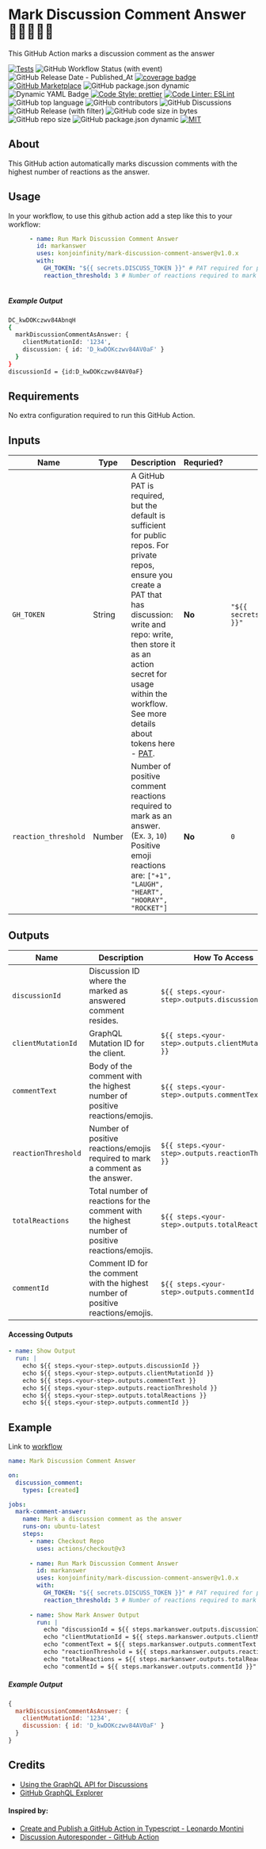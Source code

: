 # Mark Discussion Comment Answer 🙋🏻‍♂️💬✅

This GitHub Action marks a discussion comment as the answer

[![Tests](https://img.shields.io/badge/tests-passing-gree.svg?logo=typescript&colorA=24292e&logoColor=white)](https://github.com/konjoinfinity/mark-discussion-comment-answer/blob/main/src/__tests__/index.test.ts)  ![GitHub Workflow Status (with event)](https://img.shields.io/github/actions/workflow/status/konjoinfinity/mark-discussion-comment-answer/.github%2Fworkflows%2Fnode.js.yml?colorA=24292e&logo=github) ![GitHub Release Date - Published_At](https://img.shields.io/github/release-date/konjoinfinity/mark-discussion-comment-answer?colorA=24292e&logo=github) [![coverage badge](https://img.shields.io/endpoint?url=https://gist.githubusercontent.com/wesleyscholl/fce8ce592425f8cc73ea124451808ce3/raw/450280b16d4e7a800f402f2233b224a2a37c7086/github-action-base-ts__heads_main.json?&colorA=24292e&label=test%20coverage)](https://gist.github.com/wesleyscholl/10f0b77400703c4a65f38434106adf2d)  [![GitHub Marketplace](https://img.shields.io/badge/marketplace-Mark%20Discussion%20Comment%20Answer-blue.svg?colorA=24292e&colorB=7F00FF&style=flat&longCache=true&logo=githubactions&logoColor=white)](https://github.com/marketplace/actions/mark-discussion-comment-answer) ![GitHub package.json dynamic](https://img.shields.io/github/package-json/name/konjoinfinity/mark-discussion-comment-answer?colorA=24292e&colorB=7F00FF&logo=github) ![Dynamic YAML Badge](https://img.shields.io/badge/dynamic/yaml?url=https://raw.githubusercontent.com/konjoinfinity/mark-discussion-comment-answer/main/action.yml&query=%24.description&colorA=24292e&colorB=7F00FF&logo=yaml&label=description) [![Code Style: prettier](https://img.shields.io/badge/code_style-prettier-ff69b4.svg?logo=prettier&colorA=24292e&logoColor=white&colorB=7F00FF)](https://github.com/prettier/prettier) [![Code Linter: ESLint](https://img.shields.io/badge/code_linter-eslint-ff69b4.svg?logo=eslint&colorA=24292e&logoColor=white&colorB=7F00FF)](https://github.com/prettier/prettier) ![GitHub top language](https://img.shields.io/github/languages/top/konjoinfinity/mark-discussion-comment-answer?colorA=24292e&colorB=7F00FF&logo=typescript&logoColor=white) ![GitHub contributors](https://img.shields.io/github/contributors/konjoinfinity/mark-discussion-comment-answer?colorA=24292e&colorB=7F00FF&logo=github&logoColor=white)  ![GitHub Discussions](https://img.shields.io/github/discussions/konjoinfinity/mark-discussion-comment-answer?colorA=24292e&colorB=7F00FF&logo=github&logoColor=white) ![GitHub Release (with filter)](https://img.shields.io/github/v/release/konjoinfinity/mark-discussion-comment-answer?colorA=24292e&colorB=7F00FF&logo=github)  ![GitHub code size in bytes](https://img.shields.io/github/languages/code-size/konjoinfinity/mark-discussion-comment-answer?colorA=24292e&colorB=7F00FF&logo=github) ![GitHub repo size](https://img.shields.io/github/repo-size/konjoinfinity/mark-discussion-comment-answer?colorA=24292e&colorB=7F00FF&logo=github) ![GitHub package.json dynamic](https://img.shields.io/github/package-json/author/konjoinfinity/mark-discussion-comment-answer?colorA=24292e&colorB=7F00FF&logo=github) [![MIT](https://img.shields.io/badge/license-MIT-blue?colorA=24292e&colorB=7F00FF&logo=github)](https://raw.githubusercontent.com/konjoinfinity/mark-discussion-comment-answer/main/LICENSE)




## About

This GitHub action automatically marks discussion comments with the highest number of reactions as the answer.


## Usage

In your workflow, to use this github action add a step like this to your workflow:


```yaml
      - name: Run Mark Discussion Comment Answer
        id: markanswer
        uses: konjoinfinity/mark-discussion-comment-answer@v1.0.x
        with:
          GH_TOKEN: "${{ secrets.DISCUSS_TOKEN }}" # PAT required for private repos
          reaction_threshold: 3 # Number of reactions required to mark a comment as the answer   
          
```     

##### Example Output
```bash
DC_kwDOKczwv84AbnqH
{
  markDiscussionCommentAsAnswer: {
    clientMutationId: '1234',
    discussion: { id: 'D_kwDOKczwv84AV0aF' }
  }
}
discussionId = {id:D_kwDOKczwv84AV0aF}
```

## Requirements

No extra configuration required to run this GitHub Action. 






## Inputs

| Name | Type | Description | Requried? | Default |
| --- | --- | --- | --- | --- |
| `GH_TOKEN` | String | A GitHub PAT is required, but the default is sufficient for public repos. For private repos, ensure you create a PAT that has discussion: write and repo: write, then store it as an action secret for usage within the workflow. See more details about tokens here - [PAT](https://docs.github.com/en/authentication/keeping-your-account-and-data-secure/creating-a-personal-access-token).  | **No** | `"${{ secrets.GITHUB_TOKEN }}"` | 
| `reaction_threshold` | Number  | Number of positive comment reactions required to mark as an answer. (Ex. `3`, `10`) Positive emoji reactions are: `["+1", "LAUGH", "HEART", "HOORAY", "ROCKET"]` | **No** | `0` |




## Outputs

| Name | Description | How To Access |
| --- | --- | --- |
| `discussionId` | Discussion ID where the marked as answered comment resides. | `${{ steps.<your-step>.outputs.discussionId }}` |
| `clientMutationId` | GraphQL Mutation ID for the client. | `${{ steps.<your-step>.outputs.clientMutationId }}` |
| `commentText` | Body of the comment with the highest number of positive reactions/emojis. | `${{ steps.<your-step>.outputs.commentText }}` |
| `reactionThreshold` | Number of positive reactions/emojis required to mark a comment as the answer. | `${{ steps.<your-step>.outputs.reactionThreshold }}` |
| `totalReactions` | Total number of reactions for the comment with the highest number of positive reactions/emojis. | `${{ steps.<your-step>.outputs.totalReactions }}` |
| `commentId` | Comment ID for the comment with the highest number of positive reactions/emojis. | `${{ steps.<your-step>.outputs.commentId }}` |





#### Accessing Outputs 
```yml
- name: Show Output
  run: |
    echo ${{ steps.<your-step>.outputs.discussionId }}
    echo ${{ steps.<your-step>.outputs.clientMutationId }}
    echo ${{ steps.<your-step>.outputs.commentText }}
    echo ${{ steps.<your-step>.outputs.reactionThreshold }}
    echo ${{ steps.<your-step>.outputs.totalReactions }}
    echo ${{ steps.<your-step>.outputs.commentId }}
```




## Example

Link to [workflow](https://raw.githubusercontent.com/wesleyscholl/auto/main/.github/workflows/new.yaml)

```yaml
name: Mark Discussion Comment Answer

on:
  discussion_comment:
    types: [created]

jobs:
  mark-comment-answer:
    name: Mark a discussion comment as the answer
    runs-on: ubuntu-latest
    steps:
      - name: Checkout Repo
        uses: actions/checkout@v3
        
      - name: Run Mark Discussion Comment Answer
        id: markanswer
        uses: konjoinfinity/mark-discussion-comment-answer@v1.0.x
        with:
          GH_TOKEN: "${{ secrets.DISCUSS_TOKEN }}" # PAT required for private repos
          reaction_threshold: 3 # Number of reactions required to mark a comment as the answer
          
      - name: Show Mark Answer Output
        run: |
          echo "discussionId = ${{ steps.markanswer.outputs.discussionId }}"
          echo "clientMutationId = ${{ steps.markanswer.outputs.clientMutationId }}"
          echo "commentText = ${{ steps.markanswer.outputs.commentText }}"
          echo "reactionThreshold = ${{ steps.markanswer.outputs.reactionThreshold }}"
          echo "totalReactions = ${{ steps.markanswer.outputs.totalReactions }}"
          echo "commentId = ${{ steps.markanswer.outputs.commentId }}"
```

##### Example Output
```js
{
  markDiscussionCommentAsAnswer: {
    clientMutationId: '1234',
    discussion: { id: 'D_kwDOKczwv84AV0aF' }
  }
}
```

## Credits

- [Using the GraphQL API for Discussions](https://docs.github.com/en/graphql/guides/using-the-graphql-api-for-discussions)
- [GitHub GraphQL Explorer](https://docs.github.com/en/graphql/overview/explorer)

#### Inspired by:
- [Create and Publish a GitHub Action in Typescript - Leonardo Montini](https://leonardomontini.dev/typescript-github-action/)
- [Discussion Autoresponder - GitHub Action](https://github.com/marketplace/actions/discussion-auto-responder)
